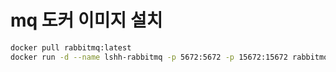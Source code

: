 
# mq 도커 이미지 설치
```sh
docker pull rabbitmq:latest
docker run -d --name lshh-rabbitmq -p 5672:5672 -p 15672:15672 rabbitmq:latest
```

